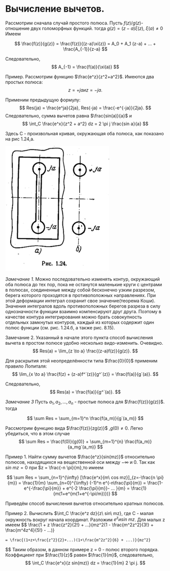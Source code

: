 # Вычисление вычетов. 

Рассмотрим сначала случай простого полюса. Пусть $f(z)/g(z)$- отношение двух голоморфных функций. тогда $g(z) = (z-a) \xi(z)$, $\xi (a) \ne 0$ Имеем 

$$
    \frac{f(z)}{g(z)} = \frac{f(z)}{(z-a)\xi(z)} = A_0 + A_1 (z-a) + ... + \frac{A_{-1}}{z-a}
$$

Следовательно,
$$
    A_{-1} = \frac{f(a)}{\xi(a)}
$$

Пример. Рассмотрим функцию $\frac{e^z}{z^2+a^2}$. Имеются два простых полюса:
$$
 z = + ja и z = - ja.
$$

Применим предыдущую формулу:
$$
    Res(ja) = \frac{e^ja}{2ja}, Res(-ja) = \frac{-e^{-ja}}{2ja}.
$$
Следовательно, сумма вычетов равна $\frac{sin(a)}{a}$ и
$$
    \int_C \frac{e^x}{z^2 + a^2} dz = 2 \pi j \frac{sin a}{a}
$$

Здесь С - произвольная кривая, окружающая оба полюса, как показано на рис 1.24,а.

![](../../Картинки/Рис%201.24.png)

*Замечание 1.* Можно последовательно изменять контур, окружающий оба полюса до тех пор, пока не останутся маленькие круги с центрами в полюсах, соединенные между собой бесконечно узким разрезом, берега которого проходятся в противоположных направлениях. При этой деформации интеграл сохранит свое значение(теорема Коши). Значения интегралов вдоль противоположных берегов разреза в силу однозначности функции взаимно компенсируют друг друга. Поэтому в качестве контура интегрирования можно брать совокупность отдельных замкнутых контуров, каждый из которых содержит один полюс функции (см. рис. 1.24.б, а также рис. 8.15).

Замечание 2. Указанный в начале этого пункта способ вычисления вычета в простом полюсе удобно несколько видо-изменить. Очевидно.
$$
    Res(a) = \lim_{z \to a} \frac{(z-a)f(z)}{g(z)}.
$$

Для раскрытия этой неопределённости типа $\frac{0}{0}$ применим правило Лопиталя:
$$
    \lim_{x \to a} \frac{f(z) + (z-a)f^`(z)}{g^`(z)} = \frac{f(a)}{g`(a)}.
$$

Следовательно,
$$
    Res(a) = \frac{f(a)}{g^`(a)}.
$$

*Замечание 3* Пусть $a_1,a_2,...,a_n$ - простые полюса для $\frac{f(z)}{g(z)}$. тогда

$$
    \sum Res = \sum_{m=1}^n \frac{f(a_m)}{g`(a_m)}
$$

Рассмотрим функцию вида $\frac{f(z)}{zg(z)}$ ,$g(0) \ne 0$. Легко убедиться, что в этом случае
$$
    \sum Res = \frac{f(0)}{g(0)} + \sum_{m=1}^{n} \frac{f(a_m)}{a_mg`(a_m)}
$$

Пример 1. Найти сумму вычетов $\frac{e^z}{sin(mz)}$ относительно полюсов, находящихся на вещественной оси между $-\infty$ и 0.
Так как $sin\ mz = 0$ при $z = \frac{-n \pi}{m},то имеем

$$
    \sum Res = \sum_{n=1}^{\infty} [\frac{e^x}{m\ cos mz}]_{z=-\frac{n \pi}{m}} = \frac{1}{m} \sum_{n=0}^{\infty} (-1)^n e^(-n\frac{\pi}{m}) =
    \frac{1-e^{-\frac{\pi}{m}} + e^{-2 \frac{\pi}{m}}- ... }{m} = \frac{1}{m(1+e^{m(1+e^{-\pi/m})})}
$$

Приведём способ вычисления вычетов относительно кратных полюсов.

Пример 2. Вычислить $\int_C \frac{e^z dz}{z\ sin\ mz}, где C - малая окружность вокруг начала координат.
Разложим $e^z и sin\ mz$. Для малых z имеем 
$$
    \frac{1 + z \frac{z^2}{2!} + ...}{mz^2(1 - \frac{m^2z^2}{3!} + \frac{m^4z^4}{5!} - ...)}

    = \frac{(1+z+\frac{z^2}{2}+...)(1+\frac{m^2z^2}{6} + ...)}{mz^2}
$$
Таким образом, в данном примере z = 0 - полюс второго порядка. Коэффициент при $\frac{1}{z}$ равен $\frac{1}{m}$, следовательно,
$$
    \int_C \frac{e^x}{z sin(mz)} dz = \frac{1}{m} 2 \pi j.
$$